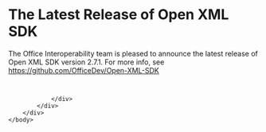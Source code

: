 <html dir="LTR" xmlns:mshelp="http://msdn.microsoft.com/mshelp" xmlns:ddue="http://ddue.schemas.microsoft.com/authoring/2003/5" xmlns:xlink="http://www.w3.org/1999/xlink" xmlns:tool="http://www.microsoft.com/tooltip">
    <head>
        <meta http-equiv="Content-Type" content="text/html; CHARSET=utf-8"></meta>
        <meta name="save" content="history"></meta>
        <title>The Latest Release of Open XML SDK</title>
        <xml>
            <mshelp:toctitle title="The Latest Release of Open XML SDK"></mshelp:toctitle>
            <mshelp:rltitle title="The Latest Release of Open XML SDK"></mshelp:rltitle>
            <mshelp:keyword index="A" term="6b08ae1c-f7dc-4735-8d9b-6981d49c36fc"></mshelp:keyword>
            <mshelp:attr name="DCSext.ContentType" value="open specification"></mshelp:attr>
            <mshelp:attr name="AssetID" value="6b08ae1c-f7dc-4735-8d9b-6981d49c36fc"></mshelp:attr>
            <mshelp:attr name="TopicType" value="kbRef"></mshelp:attr>
            <mshelp:attr name="DCSext.Title" value="The Latest Release of Open XML SDK" />
        </xml>
    </head>
    <body>
        <div id="header">
            <h1 class="heading">The Latest Release of Open XML SDK</h1>
        </div>
        <div id="mainSection">
            <div id="mainBody">
                <div id="allHistory" class="saveHistory"></div>
                <div id="sectionSection0" class="section" name="collapseableSection">
                    

<p>The Office Interoperability team is pleased to announce the
latest release of Open XML SDK version 2.7.1. For more info, see <span><a href="https://github.com/OfficeDev/Open-XML-SDK">https://github.com/OfficeDev/Open-XML-SDK</a></span></p>

<p><a id="EndOfDocument_ST"></a><code> </code></p>


                </div>
            </div>
        </div>
    </body>
</html>